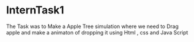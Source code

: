 # InternTask1

The Task was to Make a Apple Tree simulation where we need to Drag apple and make a animaton of dropping it using Html , css and Java Script
